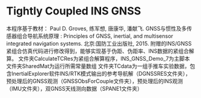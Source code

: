 # Tightly Coupled INS GNSS
本程序基于教材：
Paul D. Groves, 练军想, 唐康华, 潘献飞. GNSS与惯性及多传感器组合导航系统原理 : Principles of GNSS, inertial, and multisensor integrated navigation systems. 北京:国防工业出版社, 2015.
附赠的INS/GNSS紧组合仿真代码进行修改得到，能够实现基于伪距、伪距率、INS数据的紧组合解算。
文件夹CalculateTCRes为紧组合解算程序，INS_GNSS_Demo_7为主脚本
文件夹SharedMat为运行所需常量数组
文件夹TCdata为一组手推车实验数据，包含InertialExplorer软件INS/RTK模式输出的参考导航解（DGNSSRES文件夹），预处理后的GNSS观测（GNSSObsForCouple文件夹），预处理后的INS观测（IMU文件夹），双GNSS天线测向数据（SPANE1文件夹）
